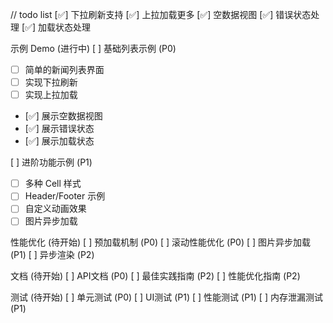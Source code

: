// todo list
[✅] 下拉刷新支持
[✅] 上拉加载更多
[✅] 空数据视图
[✅] 错误状态处理
[✅] 加载状态处理

示例 Demo (进行中)
[ ] 基础列表示例 (P0)
  - [ ] 简单的新闻列表界面
  - [ ] 实现下拉刷新
  - [ ] 实现上拉加载
  - [✅] 展示空数据视图
  - [✅] 展示错误状态
  - [✅] 展示加载状态

[ ] 进阶功能示例 (P1)
  - [ ] 多种 Cell 样式
  - [ ] Header/Footer 示例
  - [ ] 自定义动画效果
  - [ ] 图片异步加载

性能优化 (待开始)
[ ] 预加载机制 (P0)
[ ] 滚动性能优化 (P0)
[ ] 图片异步加载 (P1)
[ ] 异步渲染 (P2)

文档 (待开始)
[ ] API文档 (P0)
[ ] 最佳实践指南 (P2)
[ ] 性能优化指南 (P2)

测试 (待开始)
[ ] 单元测试 (P0)
[ ] UI测试 (P1)
[ ] 性能测试 (P1)
[ ] 内存泄漏测试 (P1)
